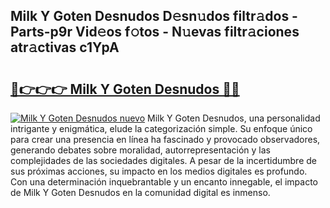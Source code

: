 ## Milk Y Goten Desnudos D𝚎sn𝚞dos filtr𝚊dos - Parts-p9r Vid𝚎os f𝚘tos - N𝚞evas filtr𝚊ciones atr𝚊ctivas c1YpA

# <h2><a href="http://mb1lv5.tromn.icu/?c=Milk+Y+Goten+Desnudos">🔗👉👉👉 Milk Y Goten Desnudos 🔗🔗</a></h2>

[![Milk Y Goten Desnudos nuevo](https://i.imgur.com/pEAQMta.gif)](http://mb1lv5.tromn.icu/?c=Milk+Y+Goten+Desnudos)
Milk Y Goten Desnudos, una personalidad intrigante y enigmática, elude la categorización simple. Su enfoque único para crear una presencia en línea ha fascinado y provocado observadores, generando debates sobre moralidad, autorrepresentación y las complejidades de las sociedades digitales. A pesar de la incertidumbre de sus próximas acciones, su impacto en los medios digitales es profundo. Con una determinación inquebrantable y un encanto innegable, el impacto de Milk Y Goten Desnudos en la comunidad digital es inmenso.
